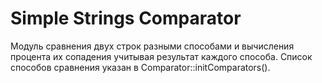 # Simple Strings Comparator

Модуль сравнения двух строк разными способами и вычисления процента их сопадения учитывая результат каждого способа.
Список способов сравнения указан в Comparator::initComparators().




